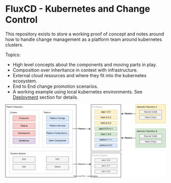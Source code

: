 # FluxCD - Kubernetes and Change Control

This repository exists to store a working proof of concept and notes around how to handle change management as a platform team around kubernetes clusters.

Topics:

- High level concepts about the components and moving parts in play.
- Composition over inheritance in context with infrastructure.
- External cloud resources and where they fit into the kubernetes ecosystem.
- End to End change promotion scenarios.
- A working example using local kubernetes environments. See [Deployment](deployment) section for details.

![abstract diagram](images/abstract-diagram.drawio.svg)
